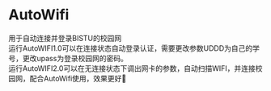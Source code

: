 # AutoWifi
用于自动连接并登录BISTU的校园网  
运行AutoWIFI1.0可以在连接状态自动登录认证，需要更改参数UDDD为自己的学号，更改upass为登录校园网的密码。  
运行AutoWIFI2.0可以在无连接状态下调出网卡的参数，自动扫描WIFI，并连接校园网，配合AutoWifi使用，效果更好🤞